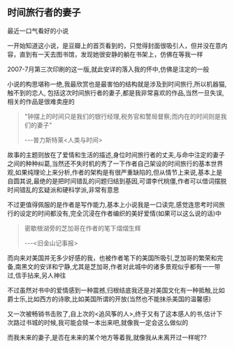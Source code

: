 ## 时间旅行者的妻子 ##

最近一口气看好的小说

一开始知道这小说，是豆瓣上的首页看到的，只觉得封面很吸引人，但并没在意内容，直到有一天去图书馆，发现她很安静的躺在书架上，仿佛在等我一样

2007-7月第三次印刷的这一版,就此安详的落入我的怀中,仿佛是注定的一般
 
 
小说的构思堪称一绝,我最欣赏也是最害怕的结构就是涉及到时间旅行,所以机器猫,触不到的恋人, 包括这次时间旅行者的妻子,都是我非常喜欢的作品,当然一旦失误,相关的作品是很难卖座的
 
> "钟摆上的时间只是我们的银行经理,税务官和警局督察;而内在的时间则是我们的妻子"           
>             
> ---普力斯特莱<人类与时间>
 
故事的主题则放在了爱情和生活的描述,身位时间旅行者的丈夫,与命中注定的妻子之间的种种纠葛,当然还不失时机的秀了一下作者自己架设的时间旅行的基本世界观,如果纯理论上来分析,作者的架构是有很严重缺陷的,但从情节上来说,基本上是自圆其说,最绝的是把时间错乱的问题归结到基因,可谓李代桃僵,作者可以借词摆脱时间错乱的玄疑派和硬科学派,非常有意思
 
不过更值得佩服的是作者是写作能力,基本上小说我是一口读完,感觉连思考时间旅行的设定的时间都没有,完全沉浸在作者编织的美好爱情(如果可以这么说的话)中
>  
> 密歇根湖旁的芝加哥在作者的笔下熠熠生辉
> 
> ---<旧金山记事报>
 
而向来对美国并无多少好感的我，也被作者笔下的美国所吸引,芝加哥的繁荣和完备,南黑文的安详和宁静,尤其是芝加哥,作者对此城中的诸多景观似乎都有一一带过,信手拈来,另人神往
 
不过虽然对书中的爱情感到一种震撼,归根结底我还是对美国文化有一种抵触,比如爵士乐,比如西方的诗歌,比如美国所谓的开放(当然也不能抹杀美国的温馨感)
 
又一次被畅销书击败了,自上次的<追风筝的人>,终于又有了这本感人的书,估计下次路过书城的时候,我可能会赎一本出来吧,就像我一定会这么做似的
 
而我未来的妻子,是否在未来的某个地方等着我,就像我从未离开过一样呢??